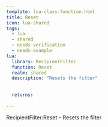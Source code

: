 ```yaml
---
template: lua-class-function.html
title: Reset
icon: lua-shared
tags:
  - lua
  - shared
  - needs-verification
  - needs-example
lua:
  library: RecipientFilter
  function: Reset
  realm: shared
  description: "Resets the filter"
  
  
  returns:
    
---
```


<div class="lua__search__keywords">
RecipientFilter:Reset &#x2013; Resets the filter
</div>
